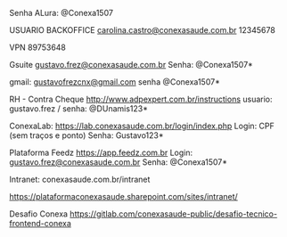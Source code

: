 Senha ALura: @Conexa1507

USUARIO BACKOFFICE
carolina.castro@conexasaude.com.br
12345678

VPN
89753648

Gsuite
gustavo.frez@conexasaude.com.br
Senha:  @Conexa1507*

gmail: gustavofrezcnx@gmail.com
senha @Conexa1507*

RH - Contra Cheque
http://www.adpexpert.com.br/instructions
usuario: gustavo.frez / senha: @DUnamis123*

ConexaLab:
https://lab.conexasaude.com.br/login/index.php
      Login: CPF (sem traços e ponto)
      Senha: Gustavo123*

Plataforma Feedz
https://app.feedz.com.br
      Login:  gustavo.frez@conexasaude.com.br
      Senha: @Conexa1507* 

Intranet: 
conexasaude.com.br/intranet

https://plataformaconexasaude.sharepoint.com/sites/intranet/

Desafio Conexa
https://gitlab.com/conexasaude-public/desafio-tecnico-frontend-conexa